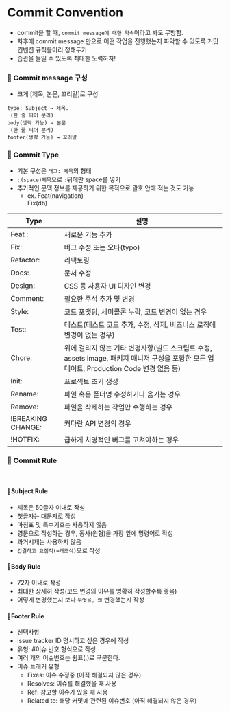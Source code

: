 # Commit Convention

- commit을 할 때, `commit message에 대한 약속`이라고 봐도 무방함. 
- 차후에 commit message 만으로 어떤 작업을 진행했는지 파악할 수 있도록 커밋 컨벤션 규칙을미리 정해두기
- 습관을 들일 수 있도록 최대한 노력하자!

### 📌 Commit message 구성 
  - 크게 [제목, 본문, 꼬리말]로 구성
  ```
  type: Subject → 제목. 
   (한 줄 띄어 분리)
  body(생략 가능) → 본문
   (한 줄 띄어 분리)
  footer(생략 가능) → 꼬리말
  ```


### 📌 Commit Type
- 기본 구성은 `태그: 제목`의 형태
- `:(space)제목`으로 `:`뒤에만 space를 넣기
- 추가적인 문맥 정보를 제공하기 위한 목적으로 괄호 안에 적는 것도 가능
  - ex. Feat(navigation)<br>
 Fix(db)


|Type|설명|
|------|---|
|Feat :|새로운 기능 추가|
|Fix:|버그 수정 또는 오타(typo)|
|Refactor:|리팩토링|
|Docs:|문서 수정|
|Design:|CSS 등 사용자 UI 디자인 변경|
|Comment:|필요한 주석 추가 및 변경|
|Style:|코드 포맷팅, 세미콜론 누락, 코드 변경이 없는 경우|
|Test:|테스트(테스트 코드 추가, 수정, 삭제, 비즈니스 로직에 변경이 없는 경우)|
|Chore:|위에 걸리지 않는 기타 변경사항(빌드 스크립트 수정, assets image, 패키지 매니저 구성을 포함한 모든 업데이트, Production Code 변경 없음 등)|
|Init:|프로젝트 초기 생성|
|Rename:|파일 혹은 폴더명 수정하거나 옮기는 경우|
|Remove:|파일을 삭제하는 작업만 수행하는 경우|
|!BREAKING CHANGE:|커다란 API 변경의 경우|
|!HOTFIX:|급하게 치명적인 버그를 고쳐야하는 경우|


### 📌 Commit Rule
<br>

#### 🔖<b>Subject Rule</b>
- 제목은 50글자 이내로 작성
- 첫글자는 대문자로 작성
- 마침표 및 특수기호는 사용하지 않음
- 영문으로 작성하는 경우, 동사(원형)을 가장 앞에 명령어로 작성
- 과거시제는 사용하지 않음
- `간결하고 요점적(=개조식)`으로 작성

#### 🔖<b>Body Rule</b>
- 72자 이내로 작성
- 최대한 상세히 작성(코드 변경의 이유를 명확히 작성할수록 좋음)
- 어떻게 변경했는지 보다 `무엇을, 왜` 변경했는지 작성

#### 🔖<b>Footer Rule</b>
- 선택사항
- issue tracker ID 명시하고 싶은 경우에 작성
- 유형: #이슈 번호 형식으로 작성
- 여러 개의 이슈번호는 쉼표(,)로 구분한다.
- 이슈 트래커 유형
  - Fixes: 이슈 수정중 (아직 해결되지 않은 경우)
  - Resolves: 이슈를 해결했을 때 사용
  - Ref: 참고할 이슈가 있을 때 사용
  - Related to: 해당 커밋에 관련된 이슈번호 (아직 해결되지 않은 경우)
